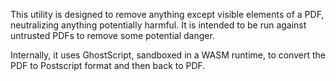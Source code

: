 This utility is designed to remove anything except visible elements of a PDF, neutralizing anything potentially harmful.
It is intended to be run against untrusted PDFs to remove some potential danger.

Internally, it uses GhostScript, sandboxed in a WASM runtime, to convert the PDF to Postscript format and then back to PDF.